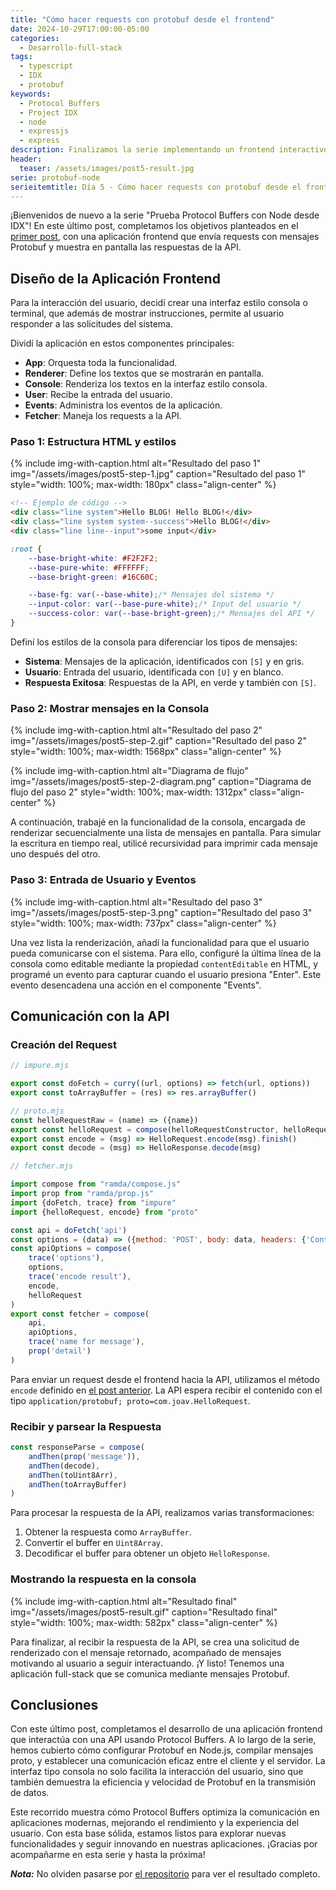 ```yaml
---
title: "Cómo hacer requests con protobuf desde el frontend"
date: 2024-10-29T17:00:00-05:00
categories:
  - Desarrollo-full-stack
tags:
  - typescript
  - IDX
  - protobuf
keywords:
  - Protocol Buffers
  - Project IDX
  - node
  - expressjs
  - express
description: Finalizamos la serie implementando un frontend interactivo que envía y recibe mensajes Protobuf desde la API. ¡Descubre el resultado!
header:
  teaser: /assets/images/post5-result.jpg
serie: protobuf-node
serieitemtitle: Día 5 - Cómo hacer requests con protobuf desde el frontend
---
```


¡Bienvenidos de nuevo a la serie "Prueba Protocol Buffers con Node desde IDX"! En este último post, completamos los objetivos planteados en el [primer post](https://joav.github.io/desarrollando-al-desarrollador/categorias/desarrollo-full-stack/prueba-protobuf-node-dia-1/), con una aplicación frontend que envía requests con mensajes Protobuf y muestra en pantalla las respuestas de la API.

## Diseño de la Aplicación Frontend

Para la interacción del usuario, decidí crear una interfaz estilo consola o terminal, que además de mostrar instrucciones, permite al usuario responder a las solicitudes del sistema.

Dividí la aplicación en estos componentes principales:

* **App**: Orquesta toda la funcionalidad.
* **Renderer**: Define los textos que se mostrarán en pantalla.
* **Console**: Renderiza los textos en la interfaz estilo consola.
* **User**: Recibe la entrada del usuario.
* **Events**: Administra los eventos de la aplicación.
* **Fetcher**: Maneja los requests a la API.

### Paso 1: Estructura HTML y estilos

{% include img-with-caption.html alt="Resultado del paso 1" img="/assets/images/post5-step-1.jpg" caption="Resultado del paso 1" style="width: 100%; max-width: 180px" class="align-center" %}

```html
<!-- Ejemplo de código -->
<div class="line system">Hello BLOG! Hello BLOG!</div>
<div class="line system system--success">Hello BLOG!</div>
<div class="line line--input">some input</div>
```

```css
:root {
    --base-bright-white: #F2F2F2;
    --base-pure-white: #FFFFFF;
    --base-bright-green: #16C60C;

    --base-fg: var(--base-white);/* Mensajes del sistema */
    --input-color: var(--base-pure-white);/* Input del usuario */
    --success-color: var(--base-bright-green);/* Mensajes del API */
}
```

Definí los estilos de la consola para diferenciar los tipos de mensajes:

* **Sistema**: Mensajes de la aplicación, identificados con `[S]` y en gris.
* **Usuario**: Entrada del usuario, identificada con `[U]` y en blanco.
* **Respuesta Exitosa**: Respuestas de la API, en verde y también con `[S]`.

### Paso 2: Mostrar mensajes en la Consola

{% include img-with-caption.html alt="Resultado del paso 2" img="/assets/images/post5-step-2.gif" caption="Resultado del paso 2" style="width: 100%; max-width: 1568px" class="align-center" %}

{% include img-with-caption.html alt="Diagrama de flujo" img="/assets/images/post5-step-2-diagram.png" caption="Diagrama de flujo del paso 2" style="width: 100%; max-width: 1312px" class="align-center" %}

A continuación, trabajé en la funcionalidad de la consola, encargada de renderizar secuencialmente una lista de mensajes en pantalla. Para simular la escritura en tiempo real, utilicé recursividad para imprimir cada mensaje uno después del otro.

### Paso 3: Entrada de Usuario y Eventos

{% include img-with-caption.html alt="Resultado del paso 3" img="/assets/images/post5-step-3.png" caption="Resultado del paso 3" style="width: 100%; max-width: 737px" class="align-center" %}

Una vez lista la renderización, añadí la funcionalidad para que el usuario pueda comunicarse con el sistema. Para ello, configuré la última línea de la consola como editable mediante la propiedad `contentEditable` en HTML, y programé un evento para capturar cuando el usuario presiona "Enter". Este evento desencadena una acción en el componente "Events".

## Comunicación con la API

### Creación del Request

```js
// impure.mjs

export const doFetch = curry((url, options) => fetch(url, options))
export const toArrayBuffer = (res) => res.arrayBuffer()
```

```js
// proto.mjs
const helloRequestRaw = (name) => ({name})
export const helloRequest = compose(helloRequestConstructor, helloRequestRaw)
export const encode = (msg) => HelloRequest.encode(msg).finish()
export const decode = (msg) => HelloResponse.decode(msg)
```

```js
// fetcher.mjs

import compose from "ramda/compose.js"
import prop from "ramda/prop.js"
import {doFetch, trace} from "impure"
import {helloRequest, encode} from "proto"

const api = doFetch('api')
const options = (data) => ({method: 'POST', body: data, headers: {'Content-Type': 'application/protobuf; proto=com.joav.HelloRequest'}})
const apiOptions = compose(
    trace('options'),
    options,
    trace('encode result'),
    encode,
    helloRequest
)
export const fetcher = compose(
    api,
    apiOptions,
    trace('name for message'),
    prop('detail')
)
```

Para enviar un request desde el frontend hacia la API, utilizamos el método `encode` definido en [el post anterior](https://joav.github.io/desarrollando-al-desarrollador/categorias/desarrollo-full-stack/importar-protobuf-desde-navegador/). La API espera recibir el contenido con el tipo `application/protobuf; proto=com.joav.HelloRequest`.

### Recibir y parsear la Respuesta

```js
const responseParse = compose(
    andThen(prop('message')),
    andThen(decode),
    andThen(toUint8Arr),
    andThen(toArrayBuffer)
)
```

Para procesar la respuesta de la API, realizamos varias transformaciones:

1. Obtener la respuesta como `ArrayBuffer`.
2. Convertir el buffer en `Uint8Array`.
3. Decodificar el buffer para obtener un objeto `HelloResponse`.

### Mostrando la respuesta en la consola

{% include img-with-caption.html alt="Resultado final" img="/assets/images/post5-result.gif" caption="Resultado final" style="width: 100%; max-width: 582px" class="align-center" %}

Para finalizar, al recibir la respuesta de la API, se crea una solicitud de renderizado con el mensaje retornado, acompañado de mensajes motivando al usuario a seguir interactuando. ¡Y listo! Tenemos una aplicación full-stack que se comunica mediante mensajes Protobuf.

## Conclusiones

Con este último post, completamos el desarrollo de una aplicación frontend que interactúa con una API usando Protocol Buffers. A lo largo de la serie, hemos cubierto cómo configurar Protobuf en Node.js, compilar mensajes proto, y establecer una comunicación eficaz entre el cliente y el servidor. La interfaz tipo consola no solo facilita la interacción del usuario, sino que también demuestra la eficiencia y velocidad de Protobuf en la transmisión de datos.

Este recorrido muestra cómo Protocol Buffers optimiza la comunicación en aplicaciones modernas, mejorando el rendimiento y la experiencia del usuario. Con esta base sólida, estamos listos para explorar nuevas funcionalidades y seguir innovando en nuestras aplicaciones. ¡Gracias por acompañarme en esta serie y hasta la próxima!

***Nota:*** No olviden pasarse por [el repositorio](https://github.com/joav/poc-node-protobuf/) para ver el resultado completo.
